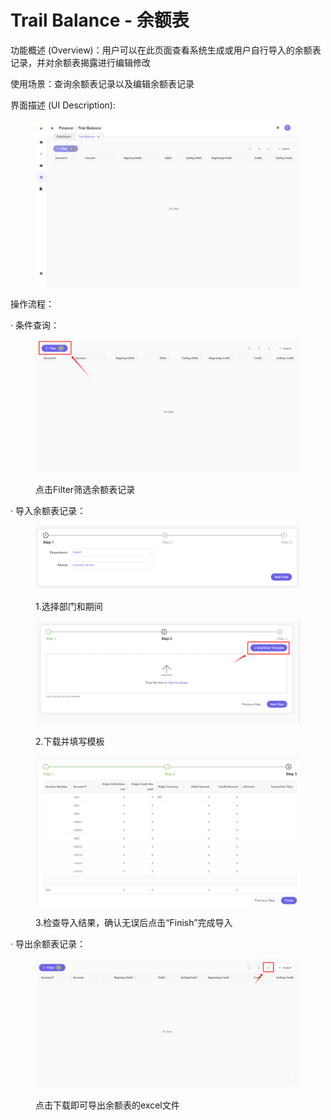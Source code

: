# Trail Balance - 余额表

功能概述 (Overview)：用户可以在此页面查看系统生成或用户自行导入的余额表记录，并对余额表揭露进行编辑修改

使用场景：查询余额表记录以及编辑余额表记录

界面描述 (UI Description):

<figure><img src="../.gitbook/assets/image (27).png" alt=""><figcaption></figcaption></figure>

操作流程：

· 条件查询：

<figure><img src="../.gitbook/assets/image (28).png" alt=""><figcaption><p>点击Filter筛选余额表记录</p></figcaption></figure>

· 导入余额表记录：

<figure><img src="../.gitbook/assets/image (29).png" alt=""><figcaption><p>1.选择部门和期间</p></figcaption></figure>

<figure><img src="../.gitbook/assets/image (30).png" alt=""><figcaption><p>2.下载并填写模板</p></figcaption></figure>

<figure><img src="../.gitbook/assets/image (31).png" alt=""><figcaption><p>3.检查导入结果，确认无误后点击“Finish”完成导入</p></figcaption></figure>

· 导出余额表记录：

<figure><img src="../.gitbook/assets/image (32).png" alt=""><figcaption><p>点击下载即可导出余额表的excel文件</p></figcaption></figure>
